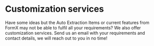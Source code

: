 # Customization services

Have some ideas but the Auto Extraction Items or current features from FormX may not be able to fulfil all your requirements? We also offer customization services. Send us an email with your requirements and contact details, we will reach out to you in no time!

